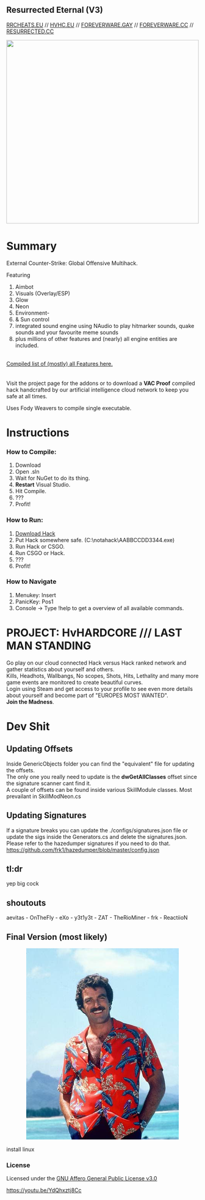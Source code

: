 <h2> Resurrected Eternal (V3)</h2>
<a href="https://rrcheats.eu">RRCHEATS.EU</a> // <a href="https://HVHC.eu">HVHC.EU</a> // <a href="https://FOREVERWARE.gay">FOREVERWARE.GAY</a> // <a href="https://FOREVERWARE.cc">FOREVERWARE.CC</a> // <a href="https://RESURRECTED.cc">RESURRECTED.CC</a>
<br>
<p align="center">
  <img width="100%" height="480" src="https://www.hvhc.eu/assets/flex/add/csgo_9.jpg">
</p>

# Summary
External Counter-Strike: Global Offensive Multihack.<br>

Featuring 
1. Aimbot
2. Visuals (Overlay/ESP)
3. Glow
4. Neon 
5. Environment- 
6. & Sun control
7. integrated sound engine using NAudio to play hitmarker sounds, quake sounds and your favourite meme sounds 
8. plus millions of other features and (nearly) all engine entities are included.

<br>
<a href="https://rrcheats.eu/page/features">Compiled list of (mostly) all Features here.</a><br><br>
<br>
Visit the project page for the addons or to download a <strong>VAC Proof</strong> compiled hack handcrafted by our artificial intelligence cloud network to keep you safe at all times.<br>

Uses Fody Weavers to compile single executable.


# Instructions

### How to Compile:
1. Download 
2. Open .sln 
3. Wait for NuGet to do its thing. 
4. <strong>Restart</strong> Visual Studio. 
5. Hit Compile. 
6. ??? 
7. Profit!

### How to Run:
1. <a href="https://www.foreverware.gay/page/install" target="_blank">Download Hack</a>
2. Put Hack somewhere safe. (C:\notahack\AABBCCDD3344.exe)
3. Run Hack or CSGO.
4. Run CSGO or Hack.
5. ???
6. Profit!

### How to Navigate

1. Menukey: Insert
2. PanicKey: Pos1
3. Console -> Type !help to get a overview of all available commands.


# PROJECT: HvHARDCORE /// LAST MAN STANDING

Go play on our cloud connected Hack versus Hack ranked network and gather statistics about yourself and others.<br>
Kills, Headhots, Wallbangs, No scopes, Shots, Hits, Lethality and many more game events are monitored to create beautiful curves.<br>
Login using Steam and get access to your profile to see even more details about yourself and become part of "EUROPES MOST WANTED".<br>
<strong>Join the Madness</strong>.


# Dev Shit

## Updating Offsets
Inside GenericObjects folder you can find the "equivalent" file for updating the offsets.<br>
The only one you really need to update is the <strong>dwGetAllClasses</strong> offset since the signature scanner cant find it.<br>
A couple of offsets can be found inside various SkillModule classes. Most prevailant in SkillModNeon.cs
<br>

## Updating Signatures
If a signature breaks you can update the ./configs/signatures.json file or update the sigs inside the Generators.cs and delete the signatures.json. <br>
Please refer to the hazedumper signatures if you need to do that.<br>https://github.com/frk1/hazedumper/blob/master/config.json


## tl:dr
yep big cock


## shoutouts

aevitas - OnTheFly - eXo - y3t1y3t - ZAT - TheRioMiner - frk - ReactiioN


## Final Version (most likely)
<p align="center">
  <img src="https://github.com/sirk1x/ResurrectedEternal/blob/main/magnum.jpg?raw=true">
</p>

<a hef="https://manjaro.org/">install linux</a>

### License
Licensed under the <a href="https://github.com/sirk1x/ResurrectedEternal/blob/main/LICENSE">GNU Affero General Public License v3.0</a><br>

https://youtu.be/YdQhxztj8Cc
